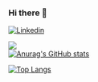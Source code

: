 ### Hi there 👋

[![Linkedin](https://img.shields.io/badge/-LinkedIn-midnightblue?style=flat&logo=Linkedin&logoColor=white)](https://www.linkedin.com/in/carlos-fortunylombrana/)

![](https://komarev.com/ghpvc/?username=cfortunylombra) <br />
[![Anurag's GitHub stats](https://github-readme-stats.vercel.app/api?username=cfortunylombra&layout=compact&show_icons=true)](https://github.com/anuraghazra/github-readme-stats) 

[![Top Langs](https://github-readme-stats.vercel.app/api/top-langs/?username=cfortunylombra&layout=compact&show_icons=true)](https://github.com/anuraghazra/github-readme-stats)

<!--
**cfortunylombra/cfortunylombra** is a ✨ _special_ ✨ repository because its `README.md` (this file) appears on your GitHub profile.

Here are some ideas to get you started:

- 🔭 I’m currently working on ...
- 🌱 I’m currently learning ...
- 👯 I’m looking to collaborate on ...
- 🤔 I’m looking for help with ...
- 💬 Ask me about ...
- 📫 How to reach me: ...
- 😄 Pronouns: ...
- ⚡ Fun fact: ...
-->

